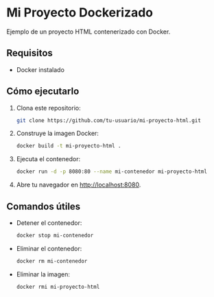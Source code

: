 # Mi Proyecto Dockerizado

Ejemplo de un proyecto HTML contenerizado con Docker.

## Requisitos
- Docker instalado

## Cómo ejecutarlo
1. Clona este repositorio:
   ```bash
   git clone https://github.com/tu-usuario/mi-proyecto-html.git
   ```
2. Construye la imagen Docker:
   ```bash
   docker build -t mi-proyecto-html .
   ```
3. Ejecuta el contenedor:
   ```bash
   docker run -d -p 8080:80 --name mi-contenedor mi-proyecto-html
   ```
4. Abre tu navegador en [http://localhost:8080](http://localhost:8080).

## Comandos útiles
- Detener el contenedor:
  ```bash
  docker stop mi-contenedor
  ```
- Eliminar el contenedor:
  ```bash
  docker rm mi-contenedor
  ```
- Eliminar la imagen:
  ```bash
  docker rmi mi-proyecto-html
  ```